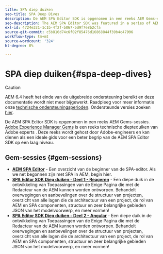 ```yaml
---
title: SPA diep duiken
seo-title: SPA Deep Dives
description: De AEM SPA Editor SDK is opgenomen in een reeks AEM Gems-sessies. Deze reeks wordt gehost door Adobe-engineers en kan dienen als een ideale gids voor een beter begrip van de AEM SPA Editor SDK op een laag niveau, gehost door Adobe-engineers.
seo-description: The AEM SPA Editor SDK was featured in a series of AEM Gems sessions. Hosted by Adobe engineers, this series can serve as a great guide to gain a deeper understanding of the AEM SPA Editor SDK at a low level, hosted by Adobe engineers.
exl-id: 4724e321-1c1b-4f2f-b867-5d9f7e8b2cfa
source-git-commit: c5b816d74c6f02f85476d16868844f39b4c47996
workflow-type: tm+mt
source-wordcount: '324'
ht-degree: 0%

---
```


# SPA diep duiken{#spa-deep-dives}

>[!CAUTION]
>
>AEM 6.4 heeft het einde van de uitgebreide ondersteuning bereikt en deze documentatie wordt niet meer bijgewerkt. Raadpleeg voor meer informatie onze [technische ondersteuningsperioden](https://helpx.adobe.com/support/programs/eol-matrix.html). Ondersteunde versies zoeken [hier](https://experienceleague.adobe.com/docs/).

De AEM SPA Editor SDK is opgenomen in een reeks AEM Gems-sessies. [Adobe Experience Manager Gems](https://helpx.adobe.com/experience-manager/kt/eseminars/gems/aem-index.html) is een reeks technische diepteduiken van Adobe experts . Deze reeks wordt gehost door Adobe-engineers en kan dienen als een ideale gids voor een beter begrip van de AEM SPA Editor SDK op een laag niveau.

## Gem-sessies {#gem-sessions}

* **[AEM SPA Editor](https://experienceleague.adobe.com/docs/experience-manager-gems-events/gems/gems2018/aem-spa-editor.html)** - Een overzicht van de beginner van de SPA-editor. Als we net begonnen zijn met SPA in AEM, begin hier.
* **[SPA Editor SDK Diep duiken - Deel 1 - Reageren](https://experienceleague.adobe.com/docs/experience-manager-gems-events/gems/gems2018/spa-editor-sdk-deep-dive-react.html)** - Een diepe duik in de ontwikkeling van Toepassingen van de Enige Pagina die met de Redacteur van de AEM kunnen worden ontworpen. Behandelt overwegingen en aanbevelingen over de structuur van projecten, overzicht van alle lagen die de architectuur van een project, de rol van AEM en SPA componenten, structuur en zeer belangrijke gebieden JSON van het modelvoorwerp, en meer vormen!
* **[SPA Editor SDK Diep duiken - Deel 2 - Angular](https://experienceleague.adobe.com/docs/experience-manager-gems-events/gems/gems2018/spa-editor-sdk-deep-dive-angular.html)** - Een diepe duik in de ontwikkeling van Toepassingen van de Enige Pagina die met de Redacteur van de AEM kunnen worden ontworpen. Behandelt overwegingen en aanbevelingen over de structuur van projecten, overzicht van alle lagen die de architectuur van een project, de rol van AEM en SPA componenten, structuur en zeer belangrijke gebieden JSON van het modelvoorwerp, en meer vormen!
